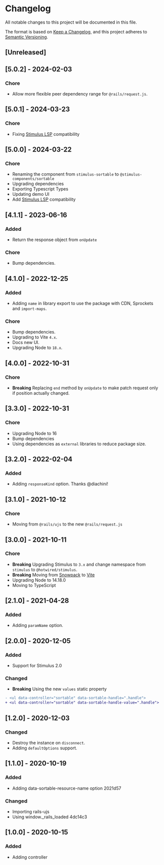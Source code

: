 # Changelog

All notable changes to this project will be documented in this file.

The format is based on [Keep a Changelog](https://keepachangelog.com/en/1.0.0/),
and this project adheres to [Semantic Versioning](https://semver.org/spec/v2.0.0.html).

## [Unreleased]

## [5.0.2] - 2024-02-03

### Chore

- Allow more flexible peer dependency range for `@rails/request.js`.

## [5.0.1] - 2024-03-23

### Chore

- Fixing [Stimulus LSP](https://github.com/marcoroth/stimulus-lsp) compatibility

## [5.0.0] - 2024-03-22

### Chore

- Renaming the component from `stimulus-sortable` to `@stimulus-components/sortable`
- Upgrading dependencies
- Exporting Typescript Types
- Updating demo UI
- Add [Stimulus LSP](https://github.com/marcoroth/stimulus-lsp) compatibility

## [4.1.1] - 2023-06-16

### Added

- Return the response object from `onUpdate`

### Chore

- Bump dependencies.

## [4.1.0] - 2022-12-25

### Added

- Adding `name` in library export to use the package with CDN, Sprockets and `import-maps`.

### Chore

- Bump dependencies.
- Upgrading to Vite `4.x`.
- Docs new UI.
- Upgrading Node to `18.x`.

## [4.0.0] - 2022-10-31

### Chore

- **Breaking** Replacing `end` method by `onUpdate` to make patch request only if position actually changed.

## [3.3.0] - 2022-10-31

### Chore

- Upgrading Node to 16
- Bump dependencies
- Using dependencies as `external` libraries to reduce package size.

## [3.2.0] - 2022-02-04

### Added

- Adding `responseKind` option. Thanks @diachini!

## [3.1.0] - 2021-10-12

### Chore

- Moving from `@rails/ujs` to the new `@rails/request.js`

## [3.0.0] - 2021-10-11

### Chore

- **Breaking** Upgrading Stimulus to `3.x` and change namespace from `stimulus` to `@hotwired/stimulus`.
- **Breaking** Moving from [Snowpack](https://www.snowpack.dev/) to [Vite](https://github.com/vitejs/vite)
- Upgrading Node to 14.18.0
- Moving to TypeScript

## [2.1.0] - 2021-04-28

### Added

- Adding `paramName` option.

## [2.0.0] - 2020-12-05

### Added

- Support for Stimulus 2.0

### Changed

- **Breaking** Using the new `values` static property

```diff
- <ul data-controller="sortable" data-sortable-handle=".handle">
+ <ul data-controller="sortable" data-sortable-handle-value=".handle">
```

## [1.2.0] - 2020-12-03

### Changed

- Destroy the instance on `disconnect`.
- Adding `defaultOptions` support.

## [1.1.0] - 2020-10-19

### Added

- Adding data-sortable-resource-name option 2021d57

### Changed

- Importing rails-ujs
- Using window.\_rails_loaded 4dc14c3

## [1.0.0] - 2020-10-15

### Added

- Adding controller
